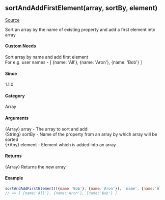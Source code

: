 ## sortAndAddFirstElement(array, sortBy, element)
[Source](../sortBy&addFirstElement.js)

Sort an array by the name of existing property and add a first element into array

#### Custom Needs
Sort array by name and add first element<br>
For e.g. user names - [ {name: 'All'}, {name: 'Aron'}, {name: 'Bob'} ]

#### Since
1.1.0

#### Category 
Array

#### Arguments
{Array} array    - The array to sort and add<br>
{String} sortBy  - Name of the property from an array by which array will be sorted<br>
{*Any} element   - Element which is added into an array
 
#### Returns
{Array} Returns the new array

#### Example
```javascript
sortAndAddFirstElement([{name:'Bob'}, {name:'Aron'}], 'name', {name:'All'});
// => [ {name:'All'}, {name:'Aron'}, {name:'Bob'} ]
```
